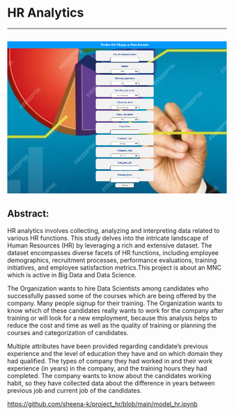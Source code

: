# HR Analytics
---
![Github Logo](https://github.com/sheena-k/project_hr/blob/main/data_sci.png)
---
## Abstract:

HR analytics involves collecting, analyzing and interpreting data related to various HR functions. This study delves into the intricate landscape of Human Resources (HR) by leveraging a rich and extensive dataset. The dataset encompasses diverse facets of HR functions, including employee demographics, recruitment processes, performance evaluations, training initiatives, and employee satisfaction metrics.This project is about an MNC which is active in Big Data and Data Science.

The Organization wants to hire Data Scientists among candidates who successfully passed some of the courses which are being offered by the company. Many people signup for their training. The Organization wants to know which of these candidates really wants to work for the company after training or will look for a new employment, because this analysis helps to reduce the cost and time as well as the quality of training or planning the courses and categorization of candidates.

Multiple attributes have been provided regarding candidate’s previous experience and the level of education they have and on which domain they had qualified. The types of company they had worked in and their work experience (in years) in the company, and the training hours they had completed. The company wants to know about the candidates working habit, so they have collected data about the difference in years between previous job and current job of the candidates.

https://github.com/sheena-k/project_hr/blob/main/model_hr.ipynb

